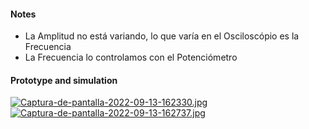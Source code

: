 #### Notes

- La Amplitud no está variando, lo que varía en el Osciloscópio es la Frecuencia
- La Frecuencia lo controlamos con el Potenciómetro

#### Prototype and simulation

[![Captura-de-pantalla-2022-09-13-162330.jpg](https://i.postimg.cc/cCqspSxh/Captura-de-pantalla-2022-09-13-162330.jpg)](https://postimg.cc/LYTKPGZg)
[![Captura-de-pantalla-2022-09-13-162737.jpg](https://i.postimg.cc/LscKX3c6/Captura-de-pantalla-2022-09-13-162737.jpg)](https://postimg.cc/1grY7wRL)